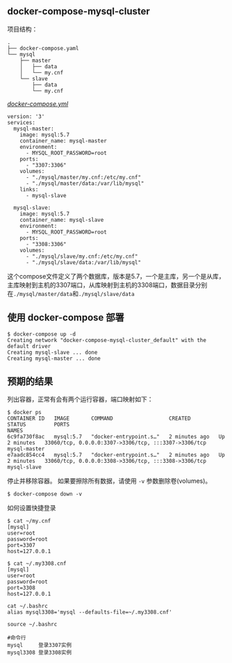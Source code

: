## docker-compose-mysql-cluster

项目结构：

```
.
├── docker-compose.yaml
└── mysql
    ├── master
    │   ├── data
    │   └── my.cnf
    └── slave
        ├── data
        └── my.cnf

```

[_docker-compose.yml_](docker-compose.yml)

```
version: '3'
services:
  mysql-master:
    image: mysql:5.7
    container_name: mysql-master
    environment:
      - MYSQL_ROOT_PASSWORD=root
    ports:
      - "3307:3306"
    volumes:
      - "./mysql/master/my.cnf:/etc/my.cnf"
      - "./mysql/master/data:/var/lib/mysql"
    links:
      - mysql-slave

  mysql-slave:
    image: mysql:5.7
    container_name: mysql-slave
    environment:
      - MYSQL_ROOT_PASSWORD=root
    ports:
      - "3308:3306"
    volumes:
      - "./mysql/slave/my.cnf:/etc/my.cnf"
      - "./mysql/slave/data:/var/lib/mysql"

```

这个compose文件定义了两个数据库，版本是5.7，一个是主库，另一个是从库，主库映射到主机的3307端口，从库映射到主机的3308端口，数据目录分别在`./mysql/master/data`和`./mysql/slave/data`

## 使用 docker-compose 部署

```
$ docker-compose up -d
Creating network "docker-compose-mysql-cluster_default" with the default driver
Creating mysql-slave ... done
Creating mysql-master ... done

```

## 预期的结果

列出容器，正常有会有两个运行容器，端口映射如下：

```
$ docker ps
CONTAINER ID   IMAGE       COMMAND                  CREATED         STATUS         PORTS                                                  NAMES
6c9fa730f8ac   mysql:5.7   "docker-entrypoint.s…"   2 minutes ago   Up 2 minutes   33060/tcp, 0.0.0.0:3307->3306/tcp, :::3307->3306/tcp   mysql-master
e7aadc854cc4   mysql:5.7   "docker-entrypoint.s…"   2 minutes ago   Up 2 minutes   33060/tcp, 0.0.0.0:3308->3306/tcp, :::3308->3306/tcp   mysql-slave

```





停止并移除容器。 如果要擦除所有数据，请使用 `-v` 参数删除卷(volumes)。

```
$ docker-compose down -v
```



如何设置快捷登录

```
$ cat ~/my.cnf
[mysql]
user=root
password=root
port=3307
host=127.0.0.1

$ cat ~/.my3308.cnf 
[mysql]
user=root
password=root
port=3308
host=127.0.0.1

cat ~/.bashrc
alias mysql3308='mysql --defaults-file=~/.my3308.cnf'

source ~/.bashrc

#命令行
mysql     登录3307实例
mysql3308 登录3308实例
```

